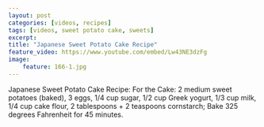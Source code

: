 ```yaml
---
layout: post
categories: [videos, recipes]
tags: [videos, sweet potato cake, sweets]
excerpt: 
title: "Japanese Sweet Potato Cake Recipe"
feature_video: https://www.youtube.com/embed/Lw43NE3dzFg
image:
    feature: 166-1.jpg
---
```


Japanese Sweet Potato Cake Recipe: For the Cake: 2 medium sweet potatoes (baked), 3 eggs, 1/4 cup sugar, 1/2 cup Greek yogurt, 1/3 cup milk, 1/4 cup cake flour, 2 tablespoons + 2 teaspoons cornstarch; Bake 325 degrees Fahrenheit for 45 minutes.
